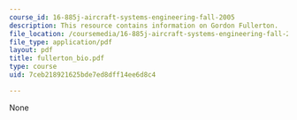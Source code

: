 ```yaml
---
course_id: 16-885j-aircraft-systems-engineering-fall-2005
description: This resource contains information on Gordon Fullerton.
file_location: /coursemedia/16-885j-aircraft-systems-engineering-fall-2005/7ceb218921625bde7ed8dff14ee6d8c4_fullerton_bio.pdf
file_type: application/pdf
layout: pdf
title: fullerton_bio.pdf
type: course
uid: 7ceb218921625bde7ed8dff14ee6d8c4

---
```

None